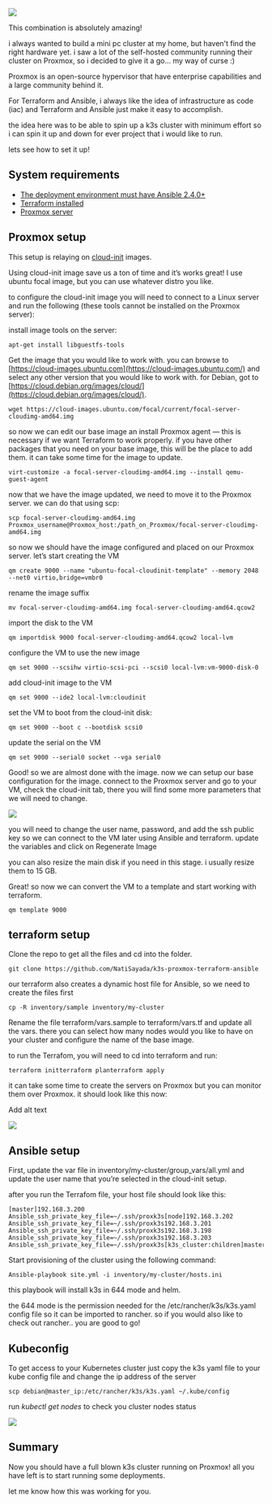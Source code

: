 ![](https://miro.medium.com/max/1400/1*jL6SE1nSaPQb4EOWGnbZpw.jpeg)

This combination is absolutely amazing!

i always wanted to build a mini pc cluster at my home, but haven't find the right hardware yet. i saw a lot of the self-hosted community running their cluster on Proxmox, so i decided to give it a go… my way of curse :)

Proxmox is an open-source hypervisor that have enterprise capabilities and a large community behind it.

For Terraform and Ansible, i always like the idea of infrastructure as code (iac) and Terraform and Ansible just make it easy to accomplish.

the idea here was to be able to spin up a k3s cluster with minimum effort so i can spin it up and down for ever project that i would like to run.

lets see how to set it up!

## System requirements

-   [The deployment environment must have Ansible 2.4.0+](https://docs.ansible.com/ansible/latest/installation_guide/intro_installation.html)
-   [Terraform installed](https://learn.hashicorp.com/tutorials/terraform/install-cli)
-   [Proxmox server](https://www.proxmox.com/en/)

## Proxmox setup

This setup is relaying on [cloud-init](https://cloudinit.readthedocs.io/en/latest/index.html) images.

Using cloud-init image save us a ton of time and it’s works great! I use ubuntu focal image, but you can use whatever distro you like.

to configure the cloud-init image you will need to connect to a Linux server and run the following (these tools cannot be installed on the Proxmox server):

install image tools on the server:

```
apt-get install libguestfs-tools
```

Get the image that you would like to work with. you can browse to [https://cloud-images.ubuntu.com](https://cloud-images.ubuntu.com/) and select any other version that you would like to work with. for Debian, got to [https://cloud.debian.org/images/cloud/](https://cloud.debian.org/images/cloud/).

```
wget https://cloud-images.ubuntu.com/focal/current/focal-server-cloudimg-amd64.img
```

so now we can edit our base image an install Proxmox agent — this is necessary if we want Terraform to work properly. if you have other packages that you need on your base image, this will be the place to add them. it can take some time for the image to update.

```
virt-customize -a focal-server-cloudimg-amd64.img --install qemu-guest-agent
```

now that we have the image updated, we need to move it to the Proxmox server. we can do that using scp:

```
scp focal-server-cloudimg-amd64.img Proxmox_username@Proxmox_host:/path_on_Proxmox/focal-server-cloudimg-amd64.img
```

so now we should have the image configured and placed on our Proxmox server. let’s start creating the VM

```
qm create 9000 --name "ubuntu-focal-cloudinit-template" --memory 2048 --net0 virtio,bridge=vmbr0
```

rename the image suffix

```
mv focal-server-cloudimg-amd64.img focal-server-cloudimg-amd64.qcow2
```

import the disk to the VM

```
qm importdisk 9000 focal-server-cloudimg-amd64.qcow2 local-lvm
```

configure the VM to use the new image

```
qm set 9000 --scsihw virtio-scsi-pci --scsi0 local-lvm:vm-9000-disk-0
```

add cloud-init image to the VM

```
qm set 9000 --ide2 local-lvm:cloudinit
```

set the VM to boot from the cloud-init disk:

```
qm set 9000 --boot c --bootdisk scsi0
```

update the serial on the VM

```
qm set 9000 --serial0 socket --vga serial0
```

Good! so we are almost done with the image. now we can setup our base configuration for the image. connect to the Proxmox server and go to your VM, check the cloud-init tab, there you will find some more parameters that we will need to change.

![](https://miro.medium.com/max/1400/0*KBK80mz-NxXxWAF2)

you will need to change the user name, password, and add the ssh public key so we can connect to the VM later using Ansible and terraform. update the variables and click on Regenerate Image

you can also resize the main disk if you need in this stage. i usually resize them to 15 GB.

Great! so now we can convert the VM to a template and start working with terraform.

```
qm template 9000
```

## terraform setup

Clone the repo to get all the files and cd into the folder.

```
git clone https://github.com/NatiSayada/k3s-proxmox-terraform-ansible
```

our terraform also creates a dynamic host file for Ansible, so we need to create the files first

```
cp -R inventory/sample inventory/my-cluster
```

Rename the file terraform/vars.sample to terraform/vars.tf and update all the vars. there you can select how many nodes would you like to have on your cluster and configure the name of the base image.

to run the Terrafom, you will need to cd into terraform and run:

```
terraform initterraform planterraform apply
```

it can take some time to create the servers on Proxmox but you can monitor them over Proxmox. it should look like this now:

Add alt text

![](https://miro.medium.com/max/864/0*vnMepxEQgFND4dOw)

## Ansible setup

First, update the var file in inventory/my-cluster/group\_vars/all.yml and update the user name that you’re selected in the cloud-init setup.

after you run the Terrafom file, your host file should look like this:

```
[master]192.168.3.200 Ansible_ssh_private_key_file=~/.ssh/proxk3s[node]192.168.3.202 Ansible_ssh_private_key_file=~/.ssh/proxk3s192.168.3.201 Ansible_ssh_private_key_file=~/.ssh/proxk3s192.168.3.198 Ansible_ssh_private_key_file=~/.ssh/proxk3s192.168.3.203 Ansible_ssh_private_key_file=~/.ssh/proxk3s[k3s_cluster:children]masternode
```

Start provisioning of the cluster using the following command:

```
Ansible-playbook site.yml -i inventory/my-cluster/hosts.ini
```

this playbook will install k3s in 644 mode and helm.

the 644 mode is the permission needed for the /etc/rancher/k3s/k3s.yaml config file so it can be imported to rancher. so if you would also like to check out rancher.. you are good to go!

## Kubeconfig

To get access to your Kubernetes cluster just copy the k3s yaml file to your kube config file and change the ip address of the server

```
scp debian@master_ip:/etc/rancher/k3s/k3s.yaml ~/.kube/config
```

run _kubectl get nodes_ to check you cluster nodes status

![](https://miro.medium.com/max/1272/1*JgAE4EKXnCL-bEp7p0kOkg.png)

## Summary

Now you should have a full blown k3s cluster running on Proxmox! all you have left is to start running some deployments.

let me know how this was working for you.